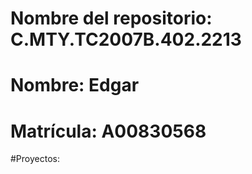 # Nombre del repositorio: C.MTY.TC2007B.402.2213

# Nombre: Edgar
# Matrícula: A00830568

#Proyectos:

